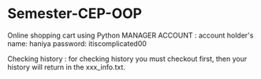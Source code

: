 # Semester-CEP-OOP
Online shopping cart using Python
MANAGER ACCOUNT :
account holder's name: haniya
password: itiscomplicated00

Checking history :
for checking history you must checkout first, then your history will return in the xxx_info.txt.

